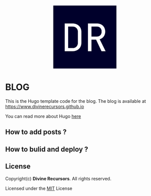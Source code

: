 <p align="center">
    <img height="200" src="static/avatar.png">
</p>

# BLOG

This is the Hugo template code for the blog. The blog is available at https://www.divinerecursors.github.io

You can read more about Hugo [here](https://gohugo.io/documentation/)

## How to add posts ?




## How to bulid and deploy ?




## License
Copyright(c) **Divine Recursors**. All rights reserved.

Licensed under the [MIT](LICENSE) License
